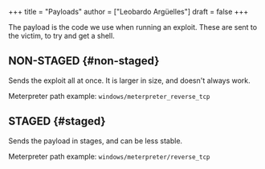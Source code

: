 +++
title = "Payloads"
author = ["Leobardo Argüelles"]
draft = false
+++

The payload is the code we use when running an exploit.
These are sent to the victim, to try and get a shell.


## NON-STAGED {#non-staged}

Sends the exploit all at once. It is larger in size, and doesn't always work.

Meterpreter path example: `windows/meterpreter_reverse_tcp`


## STAGED {#staged}

Sends the payload in stages, and can be less stable.

Meterpreter path example: `windows/meterpreter/reverse_tcp`
